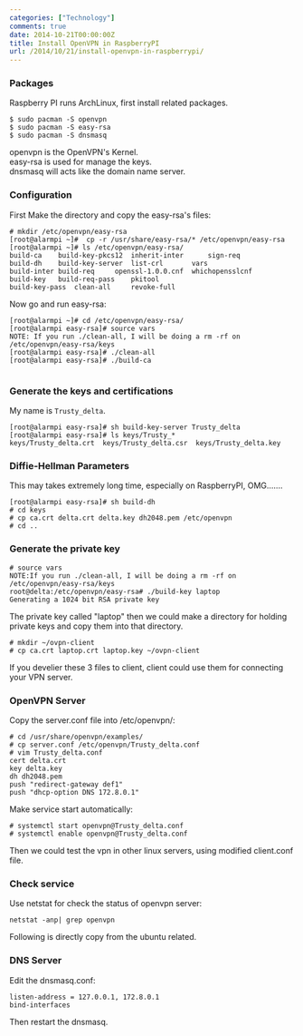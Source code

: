 ```yaml
---
categories: ["Technology"]
comments: true
date: 2014-10-21T00:00:00Z
title: Install OpenVPN in RaspberryPI
url: /2014/10/21/install-openvpn-in-raspberrypi/
---
```


### Packages
Raspberry PI runs ArchLinux, first install related packages.   

```
$ sudo pacman -S openvpn
$ sudo pacman -S easy-rsa
$ sudo pacman -S dnsmasq

```
openvpn is the OpenVPN's Kernel.    
easy-rsa is used for manage the keys.    
dnsmasq will acts like the domain name server.   
### Configuration
First Make the directory and copy the easy-rsa's files:   

```
# mkdir /etc/openvpn/easy-rsa
[root@alarmpi ~]#  cp -r /usr/share/easy-rsa/* /etc/openvpn/easy-rsa
[root@alarmpi ~]# ls /etc/openvpn/easy-rsa/
build-ca	build-key-pkcs12  inherit-inter      sign-req
build-dh	build-key-server  list-crl	     vars
build-inter	build-req	  openssl-1.0.0.cnf  whichopensslcnf
build-key	build-req-pass	  pkitool
build-key-pass	clean-all	  revoke-full

```
Now go and run easy-rsa:    

```
[root@alarmpi ~]# cd /etc/openvpn/easy-rsa/
[root@alarmpi easy-rsa]# source vars
NOTE: If you run ./clean-all, I will be doing a rm -rf on /etc/openvpn/easy-rsa/keys
[root@alarmpi easy-rsa]# ./clean-all 
[root@alarmpi easy-rsa]# ./build-ca


```

### Generate the keys and certifications
My name is `Trusty_delta`.    

```
[root@alarmpi easy-rsa]# sh build-key-server Trusty_delta
[root@alarmpi easy-rsa]# ls keys/Trusty_*
keys/Trusty_delta.crt  keys/Trusty_delta.csr  keys/Trusty_delta.key

```
### Diffie-Hellman Parameters
This may takes extremely long time, especially on RaspberryPI, OMG.......

```
[root@alarmpi easy-rsa]# sh build-dh 
# cd keys
# cp ca.crt delta.crt delta.key dh2048.pem /etc/openvpn
# cd ..

```
### Generate the private key

```
# source vars
NOTE:If you run ./clean-all, I will be doing a rm -rf on /etc/openvpn/easy-rsa/keys
root@delta:/etc/openvpn/easy-rsa# ./build-key laptop
Generating a 1024 bit RSA private key

```
The private key called "laptop" then we could make a directory for holding private keys and copy them into that directory.    

```
# mkdir ~/ovpn-client
# cp ca.crt laptop.crt laptop.key ~/ovpn-client

```
If you develier these 3 files to client, client could use them for connecting your VPN server.    
### OpenVPN Server
Copy the server.conf file into /etc/openvpn/:    

```
# cd /usr/share/openvpn/examples/
# cp server.conf /etc/openvpn/Trusty_delta.conf
# vim Trusty_delta.conf
cert delta.crt
key delta.key
dh dh2048.pem
push "redirect-gateway def1"
push "dhcp-option DNS 172.8.0.1"

```

Make service start automatically:    

```
# systemctl start openvpn@Trusty_delta.conf
# systemctl enable openvpn@Trusty_delta.conf

```
Then we could test the vpn in other linux servers, using modified client.conf file.    
### Check service
Use netstat for check the status of openvpn server:    

```
netstat -anp| grep openvpn

```

Following is directly copy from the ubuntu related. 
### DNS Server
Edit the dnsmasq.conf:   

```
listen-address = 127.0.0.1, 172.8.0.1
bind-interfaces

```
Then restart the dnsmasq.  
 
